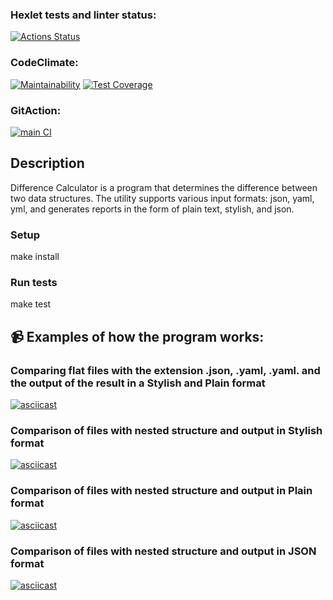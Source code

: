 ### Hexlet tests and linter status:

[![Actions Status](https://github.com/nityulam/frontend-project-46/actions/workflows/hexlet-check.yml/badge.svg)](https://github.com/nityulam/frontend-project-46/actions)

### CodeClimate:

[![Maintainability](https://api.codeclimate.com/v1/badges/ad9292ab46ad63dfb656/maintainability)](https://codeclimate.com/github/nityulam/frontend-project-46/maintainability)
[![Test Coverage](https://api.codeclimate.com/v1/badges/ad9292ab46ad63dfb656/test_coverage)](https://codeclimate.com/github/nityulam/frontend-project-46/test_coverage)

### GitAction:

[![main CI](https://github.com/nityulam/frontend-project-46/actions/workflows/main-ci.yaml/badge.svg)](https://github.com/nityulam/frontend-project-46/actions/workflows/main-ci.yaml)

## Description

Difference Calculator is a program that determines the difference between two data structures.
The utility supports various input formats: json, yaml, yml, and generates reports in the form of plain text, stylish, and json.

### Setup

make install

### Run tests

make test

## :video_camera: Examples of how the program works:

### Comparing flat files with the extension .json, .yaml, .yaml. and the output of the result in a **Stylish and Plain** format

[![asciicast](https://asciinema.org/a/7CccMPhs1UPhu6gUNIx2TBIkd.svg)](https://asciinema.org/a/7CccMPhs1UPhu6gUNIx2TBIkd)

### Comparison of files with nested structure and output in **Stylish** format

[![asciicast](https://asciinema.org/a/pI5YfEbO6N2WcSQQLt9V4ty1a.svg)](https://asciinema.org/a/pI5YfEbO6N2WcSQQLt9V4ty1a)

### Comparison of files with nested structure and output in **Plain** format

[![asciicast](https://asciinema.org/a/MfzvFNF584KUiM1ZP9NNg5E2K.svg)](https://asciinema.org/a/MfzvFNF584KUiM1ZP9NNg5E2K)

### Comparison of files with nested structure and output in **JSON** format

[![asciicast](https://asciinema.org/a/mqryD5nuXKhJVkXjAeqvMDRJB.svg)](https://asciinema.org/a/mqryD5nuXKhJVkXjAeqvMDRJB)
